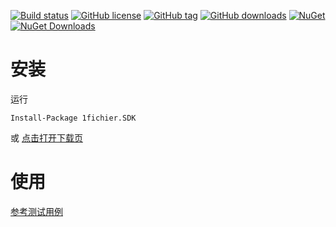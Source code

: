 ﻿
[![Build status](https://ci.appveyor.com/api/projects/status/6mbrmme08gfcb9lj?svg=true)](https://ci.appveyor.com/project/sanjusss/1fichier-sdk)
[![GitHub license](https://img.shields.io/github/license/sanjusss/1fichier.SDK.svg)](https://github.com/sanjusss/1fichier.SDK/blob/master/LICENSE)
[![GitHub tag](https://img.shields.io/github/tag/sanjusss/1fichier.SDK.svg)](https://github.com/sanjusss/1fichier.SDK/tags)
[![GitHub downloads](https://img.shields.io/github/downloads/sanjusss/1fichier.SDK/total.svg?label=GitHub%20downloads)](https://github.com/sanjusss/1fichier.SDK/releases)
[![NuGet](https://img.shields.io/nuget/v/1fichier.SDK.svg?label=NuGet)](https://www.nuget.org/packages/1fichier.SDK/)
[![NuGet Downloads](https://img.shields.io/nuget/dt/1fichier.SDK.svg?label=NuGet%20downloads)](https://www.nuget.org/packages/1fichier.SDK/)

# 安装
运行
```
Install-Package 1fichier.SDK
```
或 [点击打开下载页](https://github.com/sanjusss/1fichier.SDK/releases/latest)

# 使用
[参考测试用例](https://github.com/sanjusss/1fichier.SDK/blob/master/1fichier.SDK.Test/ClientTest.cs)